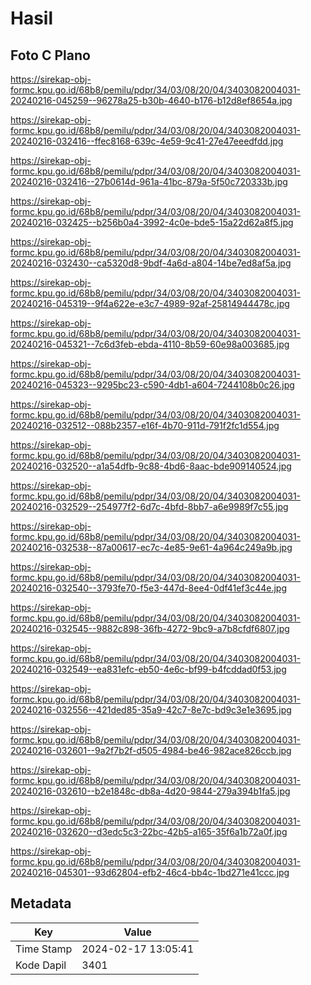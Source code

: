 # Hasil

## Foto C Plano

https://sirekap-obj-formc.kpu.go.id/68b8/pemilu/pdpr/34/03/08/20/04/3403082004031-20240216-045259--96278a25-b30b-4640-b176-b12d8ef8654a.jpg

https://sirekap-obj-formc.kpu.go.id/68b8/pemilu/pdpr/34/03/08/20/04/3403082004031-20240216-032416--ffec8168-639c-4e59-9c41-27e47eeedfdd.jpg

https://sirekap-obj-formc.kpu.go.id/68b8/pemilu/pdpr/34/03/08/20/04/3403082004031-20240216-032416--27b0614d-961a-41bc-879a-5f50c720333b.jpg

https://sirekap-obj-formc.kpu.go.id/68b8/pemilu/pdpr/34/03/08/20/04/3403082004031-20240216-032425--b256b0a4-3992-4c0e-bde5-15a22d62a8f5.jpg

https://sirekap-obj-formc.kpu.go.id/68b8/pemilu/pdpr/34/03/08/20/04/3403082004031-20240216-032430--ca5320d8-9bdf-4a6d-a804-14be7ed8af5a.jpg

https://sirekap-obj-formc.kpu.go.id/68b8/pemilu/pdpr/34/03/08/20/04/3403082004031-20240216-045319--9f4a622e-e3c7-4989-92af-25814944478c.jpg

https://sirekap-obj-formc.kpu.go.id/68b8/pemilu/pdpr/34/03/08/20/04/3403082004031-20240216-045321--7c6d3feb-ebda-4110-8b59-60e98a003685.jpg

https://sirekap-obj-formc.kpu.go.id/68b8/pemilu/pdpr/34/03/08/20/04/3403082004031-20240216-045323--9295bc23-c590-4db1-a604-7244108b0c26.jpg

https://sirekap-obj-formc.kpu.go.id/68b8/pemilu/pdpr/34/03/08/20/04/3403082004031-20240216-032512--088b2357-e16f-4b70-911d-791f2fc1d554.jpg

https://sirekap-obj-formc.kpu.go.id/68b8/pemilu/pdpr/34/03/08/20/04/3403082004031-20240216-032520--a1a54dfb-9c88-4bd6-8aac-bde909140524.jpg

https://sirekap-obj-formc.kpu.go.id/68b8/pemilu/pdpr/34/03/08/20/04/3403082004031-20240216-032529--254977f2-6d7c-4bfd-8bb7-a6e9989f7c55.jpg

https://sirekap-obj-formc.kpu.go.id/68b8/pemilu/pdpr/34/03/08/20/04/3403082004031-20240216-032538--87a00617-ec7c-4e85-9e61-4a964c249a9b.jpg

https://sirekap-obj-formc.kpu.go.id/68b8/pemilu/pdpr/34/03/08/20/04/3403082004031-20240216-032540--3793fe70-f5e3-447d-8ee4-0df41ef3c44e.jpg

https://sirekap-obj-formc.kpu.go.id/68b8/pemilu/pdpr/34/03/08/20/04/3403082004031-20240216-032545--9882c898-36fb-4272-9bc9-a7b8cfdf6807.jpg

https://sirekap-obj-formc.kpu.go.id/68b8/pemilu/pdpr/34/03/08/20/04/3403082004031-20240216-032549--ea831efc-eb50-4e6c-bf99-b4fcddad0f53.jpg

https://sirekap-obj-formc.kpu.go.id/68b8/pemilu/pdpr/34/03/08/20/04/3403082004031-20240216-032556--421ded85-35a9-42c7-8e7c-bd9c3e1e3695.jpg

https://sirekap-obj-formc.kpu.go.id/68b8/pemilu/pdpr/34/03/08/20/04/3403082004031-20240216-032601--9a2f7b2f-d505-4984-be46-982ace826ccb.jpg

https://sirekap-obj-formc.kpu.go.id/68b8/pemilu/pdpr/34/03/08/20/04/3403082004031-20240216-032610--b2e1848c-db8a-4d20-9844-279a394b1fa5.jpg

https://sirekap-obj-formc.kpu.go.id/68b8/pemilu/pdpr/34/03/08/20/04/3403082004031-20240216-032620--d3edc5c3-22bc-42b5-a165-35f6a1b72a0f.jpg

https://sirekap-obj-formc.kpu.go.id/68b8/pemilu/pdpr/34/03/08/20/04/3403082004031-20240216-045301--93d62804-efb2-46c4-bb4c-1bd271e41ccc.jpg


## Metadata

| Key        | Value               |
| ---------- | ------------------- |
| Time Stamp | 2024-02-17 13:05:41 |
| Kode Dapil | 3401                |



